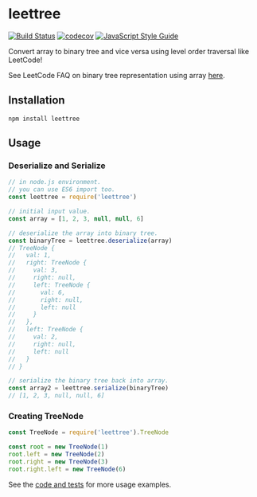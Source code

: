 # leettree

[![Build Status](https://travis-ci.org/ecgan/leettree.svg?branch=master)](https://travis-ci.org/ecgan/leettree) [![codecov](https://codecov.io/gh/ecgan/leettree/branch/master/graph/badge.svg)](https://codecov.io/gh/ecgan/leettree) [![JavaScript Style Guide](https://img.shields.io/badge/code_style-standard-brightgreen.svg)](https://standardjs.com)

Convert array to binary tree and vice versa using level order traversal like LeetCode!

See LeetCode FAQ on binary tree representation using array [here](https://support.leetcode.com/hc/en-us/articles/360011883654-What-does-1-null-2-3-mean-in-binary-tree-representation-).

## Installation

```shell
npm install leettree
```

## Usage

### Deserialize and Serialize

```javascript
// in node.js environment.
// you can use ES6 import too.
const leettree = require('leettree')

// initial input value.
const array = [1, 2, 3, null, null, 6]

// deserialize the array into binary tree.
const binaryTree = leettree.deserialize(array)
// TreeNode {
//   val: 1,
//   right: TreeNode {
//     val: 3,
//     right: null,
//     left: TreeNode {
//       val: 6,
//       right: null,
//       left: null
//     }
//   },
//   left: TreeNode {
//     val: 2,
//     right: null,
//     left: null
//   }
// }

// serialize the binary tree back into array.
const array2 = leettree.serialize(binaryTree)
// [1, 2, 3, null, null, 6]
```

### Creating TreeNode

```javascript
const TreeNode = require('leettree').TreeNode

const root = new TreeNode(1)
root.left = new TreeNode(2)
root.right = new TreeNode(3)
root.right.left = new TreeNode(6)
```

See the [code and tests](/src) for more usage examples.
